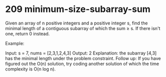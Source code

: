 # 209 minimum-size-subarray-sum
Given an array of n positive integers and a positive integer s, find the minimal length of a contiguous subarray of which the sum ≥ s. If there isn't one, return 0 instead.

Example: 

Input: s = 7, nums = [2,3,1,2,4,3]
Output: 2
Explanation: the subarray [4,3] has the minimal length under the problem constraint.
Follow up:
If you have figured out the O(n) solution, try coding another solution of which the time complexity is O(n log n). 
